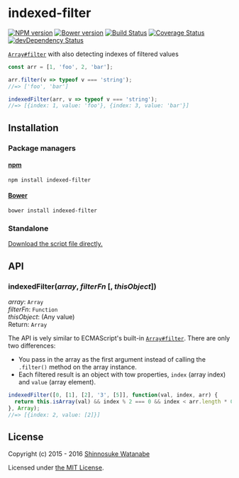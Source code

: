 # indexed-filter

[![NPM version](https://img.shields.io/npm/v/indexed-filter.svg)](https://www.npmjs.org/package/indexed-filter)
[![Bower version](https://img.shields.io/bower/v/indexed-filter.svg)](https://github.com/shinnn/indexed-filter/releases)
[![Build Status](https://travis-ci.org/shinnn/indexed-filter.svg?branch=master)](https://travis-ci.org/shinnn/indexed-filter)
[![Coverage Status](https://img.shields.io/coveralls/shinnn/indexed-filter.svg)](https://coveralls.io/r/shinnn/indexed-filter)
[![devDependency Status](https://david-dm.org/shinnn/indexed-filter/dev-status.svg)](https://david-dm.org/shinnn/indexed-filter#info=devDependencies)

[`Array#filter`](https://es5.github.io/#x15.4.4.20) with also detecting indexes of filtered values

```javascript
const arr = [1, 'foo', 2, 'bar'];

arr.filter(v => typeof v === 'string');
//=> ['foo', 'bar']

indexedFilter(arr, v => typeof v === 'string');
//=> [{index: 1, value: 'foo'}, {index: 3, value: 'bar'}]
```

## Installation

### Package managers

#### [npm](https://www.npmjs.com/)

```
npm install indexed-filter
```

#### [Bower](http://bower.io/) 

```
bower install indexed-filter
```

### Standalone

[Download the script file directly.](https://raw.githubusercontent.com/shinnn/indexed-filter/master/browser.js "view raw")

## API

### indexedFilter(*array*, *filterFn* [, *thisObject*])

*array*: `Array`  
*filterFn*: `Function`  
*thisObject*: (Any value)  
Return: `Array`

The API is vely similar to ECMAScript's built-in [`Array#filter`](https://developer.mozilla.org/docs/Web/JavaScript/Reference/Global_Objects/Array/filter). There are only two differences:

* You pass in the array as the first argument instead of calling the `.filter()` method on the array instance.
* Each filtered result is an object with tow properties, `index` (array index) and `value` (array element).

```javascript
indexedFilter([0, [1], [2], '3', [5]], function(val, index, arr) {
  return this.isArray(val) && index % 2 === 0 && index < arr.length * 0.5;
}, Array);
//=> [{index: 2, value: [2]}]
```

## License

Copyright (c) 2015 - 2016 [Shinnosuke Watanabe](https://github.com/shinnn)

Licensed under [the MIT License](./LICENSE).
